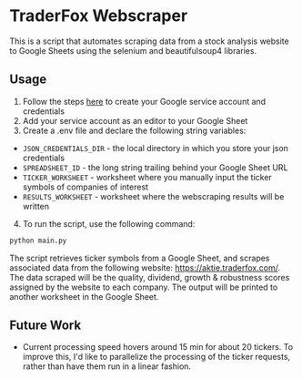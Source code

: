 # TraderFox Webscraper
This is a script that automates scraping data from a stock analysis website to Google Sheets using the selenium and beautifulsoup4 libraries.

## Usage
1. Follow the steps [here](https://developers.google.com/workspace/guides/create-credentials#service-account) to create your Google service account and credentials
2. Add your service account as an editor to your Google Sheet
3. Create a .env file and declare the following string variables:
- `JSON_CREDENTIALS_DIR` - the local directory in which you store your json credentials
- `SPREADSHEET_ID` - the long string trailing behind your Google Sheet URL
- `TICKER_WORKSHEET` - worksheet where you manually input the ticker symbols of companies of interest
- `RESULTS_WORKSHEET` - worksheet where the webscraping results will be written
4. To run the script, use the following command:

```bash
python main.py
```
The script retrieves ticker symbols from a Google Sheet, and scrapes associated data from the following website: https://aktie.traderfox.com/. The data scraped will be the quality, dividend, growth & robustness scores assigned by the website to each company. The output will be printed to another worksheet in the Google Sheet.

## Future Work
- Current processing speed hovers around 15 min for about 20 tickers. To improve this, I'd like to parallelize the processing of the ticker requests, rather than have them run in a linear fashion.